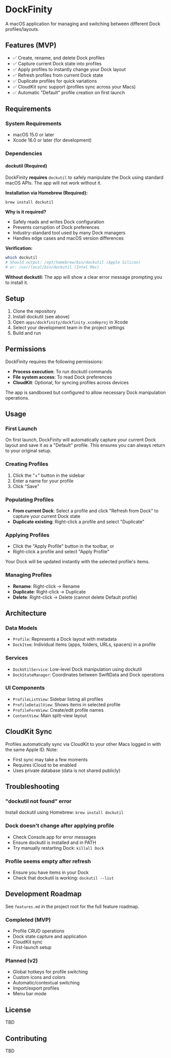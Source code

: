 # DockFinity

A macOS application for managing and switching between different Dock profiles/layouts.

## Features (MVP)

- ✅ Create, rename, and delete Dock profiles
- ✅ Capture current Dock state into profiles
- ✅ Apply profiles to instantly change your Dock layout
- ✅ Refresh profiles from current Dock state
- ✅ Duplicate profiles for quick variations
- ✅ CloudKit sync support (profiles sync across your Macs)
- ✅ Automatic "Default" profile creation on first launch

## Requirements

### System Requirements

- macOS 15.0 or later
- Xcode 16.0 or later (for development)

### Dependencies

#### dockutil (Required)

DockFinity **requires** `dockutil` to safely manipulate the Dock using standard macOS APIs. The app will not work without it.

**Installation via Homebrew (Required):**

```bash
brew install dockutil
```

**Why is it required?**

- Safely reads and writes Dock configuration
- Prevents corruption of Dock preferences
- Industry-standard tool used by many Dock managers
- Handles edge cases and macOS version differences

**Verification:**

```bash
which dockutil
# Should output: /opt/homebrew/bin/dockutil (Apple Silicon)
# or: /usr/local/bin/dockutil (Intel Mac)
```

**Without dockutil:**
The app will show a clear error message prompting you to install it.

## Setup

1. Clone the repository
2. Install dockutil (see above)
3. Open `apps/dockfinity/dockfinity.xcodeproj` in Xcode
4. Select your development team in the project settings
5. Build and run

## Permissions

DockFinity requires the following permissions:

- **Process execution**: To run dockutil commands
- **File system access**: To read Dock preferences
- **CloudKit**: Optional, for syncing profiles across devices

The app is sandboxed but configured to allow necessary Dock manipulation operations.

## Usage

### First Launch

On first launch, DockFinity will automatically capture your current Dock layout and save it as a "Default" profile. This ensures you can always return to your original setup.

### Creating Profiles

1. Click the "+" button in the sidebar
2. Enter a name for your profile
3. Click "Save"

### Populating Profiles

- **From current Dock**: Select a profile and click "Refresh from Dock" to capture your current Dock state
- **Duplicate existing**: Right-click a profile and select "Duplicate"

### Applying Profiles

- Click the "Apply Profile" button in the toolbar, or
- Right-click a profile and select "Apply Profile"

Your Dock will be updated instantly with the selected profile's items.

### Managing Profiles

- **Rename**: Right-click → Rename
- **Duplicate**: Right-click → Duplicate
- **Delete**: Right-click → Delete (cannot delete Default profile)

## Architecture

### Data Models

- `Profile`: Represents a Dock layout with metadata
- `DockItem`: Individual items (apps, folders, URLs, spacers) in a profile

### Services

- `DockUtilService`: Low-level Dock manipulation using dockutil
- `DockStateManager`: Coordinates between SwiftData and Dock operations

### UI Components

- `ProfileListView`: Sidebar listing all profiles
- `ProfileDetailView`: Shows items in selected profile
- `ProfileFormView`: Create/edit profile names
- `ContentView`: Main split-view layout

## CloudKit Sync

Profiles automatically sync via CloudKit to your other Macs logged in with the same Apple ID. Note:

- First sync may take a few moments
- Requires iCloud to be enabled
- Uses private database (data is not shared publicly)

## Troubleshooting

### "dockutil not found" error

Install dockutil using Homebrew: `brew install dockutil`

### Dock doesn't change after applying profile

- Check Console.app for error messages
- Ensure dockutil is installed and in PATH
- Try manually restarting Dock: `killall Dock`

### Profile seems empty after refresh

- Ensure you have items in your Dock
- Check that dockutil is working: `dockutil --list`

## Development Roadmap

See `features.md` in the project root for the full feature roadmap.

### Completed (MVP)

- Profile CRUD operations
- Dock state capture and application
- CloudKit sync
- First-launch setup

### Planned (v2)

- Global hotkeys for profile switching
- Custom icons and colors
- Automatic/contextual switching
- Import/export profiles
- Menu bar mode

## License

TBD

## Contributing

TBD
